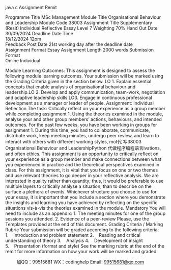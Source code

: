 java c
Assignment Remit 

Programme Title 
MSc Management
Module Title 
Organisational Behaviour and Leadership
Module Code 
38003
Assignment Title 
Supplementary (Resit) Individual Reflective Essay
Level 
7
Weighting 
70%
Hand Out Date 
30/09/2024 
Deadline Date  Time  
18/12/2024 
12pm  
Feedback Post Date 
21st working day after the deadline date  
Assignment Format 
Essay 
Assignment Length 
2000 words
Submission Format  
Online 
Individual 

Module Learning Outcomes: 
This assignment is designed to assess the following module learning outcomes. Your submission will be marked using the Grading Criteria given in the section below. 
LO 1. Explain essential concepts that enable analysis of organisational behaviour and leadership.LO 2. Develop and apply communication, team-work, negotiation and adaptive leadership skills.LO3. Engage in continuous professional development as a manager or leader of people.
Assignment: 
Individual Reflection 
The task: Critically reflect on your experience as a group member while completing assignment 1. Using the theories examined in the module, analyse your and other group members’ actions, behaviours, and intended outcomes. 
For the past few weeks, you have been working in groups for assignment 1. During this time, you had to collaborate, communicate, distribute work, keep meeting minutes, undergo peer review, and learn to interact with others with different working styles, mot代 写38003 Organisational Behaviour and LeadershipPython
代做程序编程语言ivations, and often ethics. This assignment is an opportunity to critically reflect on your experience as a group member and make connections between what you experienced in practice and the theoretical perspectives examined in class.
For this assignment, it is vital that you focus on one or two themes and use relevant theories to go deeper in your reflective analysis. We are interested in quality rather than quantity; thus, it would be preferable to use multiple layers to critically analyse a situation, than to describe on the surface a plethora of events.
Whichever structure you choose to use for your essay, it is important that you include a section where you demonstrate the insights and learning you have achieved by reflecting on the specific situations vis-à-vis the theories examined in the module.
Mandatory 
You will need to include as an appendix:
1. The meeting minutes for one of the group sessions you attended.
2. Evidence of a peer-review
Please, use the Templates provided at the end of this document.
Grading Criteria / Marking Rubric 
Your submission will be graded according to the following criteria: 
1.    Introduction and problem statement 
2.    Reading and critical understanding of theory 
3.    Analysis 
4.    Development of insight 
5.    Presentation (format and style) 
See the marking rubric at the end of the remit for more information on how your work will be marked and graded. 







         
加QQ：99515681  WX：codinghelp  Email: 99515681@qq.com
